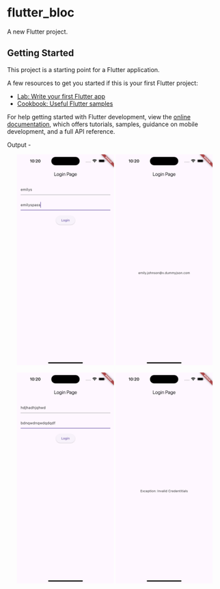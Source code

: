 # flutter_bloc

A new Flutter project.

## Getting Started

This project is a starting point for a Flutter application.

A few resources to get you started if this is your first Flutter project:

- [Lab: Write your first Flutter app](https://docs.flutter.dev/get-started/codelab)
- [Cookbook: Useful Flutter samples](https://docs.flutter.dev/cookbook)

For help getting started with Flutter development, view the
[online documentation](https://docs.flutter.dev/), which offers tutorials,
samples, guidance on mobile development, and a full API reference.


Output - 

<p align="center">
  <img src="https://github.com/patugosavi/FlutterBlocTutorialUsingBlocProvider/blob/master/assets/correct%20credentitials.png" alt="Correct credentitials" width="45%">
  <img src="https://github.com/patugosavi/FlutterBlocTutorialUsingBlocProvider/blob/master/assets/correct%20credentitials%20response.png" alt="Correct credentitials response" width="45%">
</p>
<p align="center">
  <img src="https://github.com/patugosavi/FlutterBlocTutorialUsingBlocProvider/blob/master/assets/wrong%20credentitials.png" alt="Wrong credentitials" width="45%">
  <img src="https://github.com/patugosavi/FlutterBlocTutorialUsingBlocProvider/blob/master/assets/wrong%20credentitials%20response.png" alt="Wrong credentitials response" width="45%">
</p>
